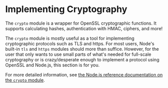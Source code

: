 # Implementing Cryptography

The `crypto` module is a wrapper for OpenSSL cryptographic functions. It supports calculating hashes, authentication with HMAC, ciphers, and more!

The `crypto` module is mostly useful as a tool for implementing cryptographic protocols such as TLS and https. For most users, Node's built-in `tls` and `https` modules should more than suffice. However, for the user that only wants to use small parts of what's needed for full-scale cryptography or is crazy/desperate enough to implement a protocol using OpenSSL and Node.js, this section is for you.

<Note>For more detailed information, see [the Node.js reference documentation on the `crypto` module](../nodejs_ref_guide/crypto.html).</Note>